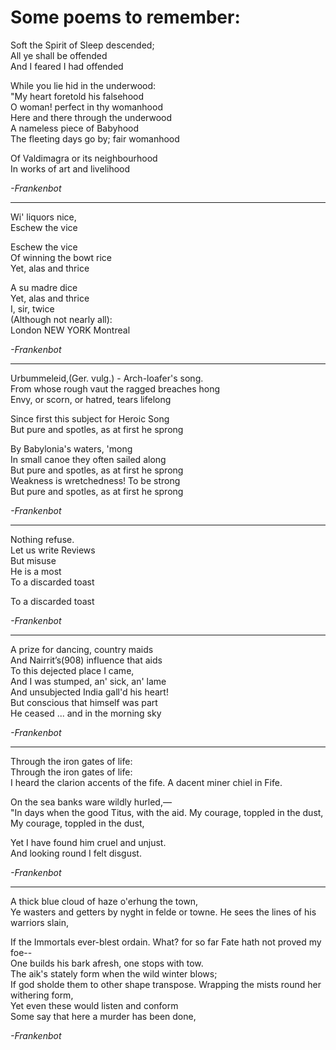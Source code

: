 # Some poems to remember: 

Soft the Spirit of Sleep descended;  
All ye shall be offended  
And I feared I had offended  


While you lie hid in the underwood:  
"My heart foretold his falsehood  
O woman! perfect in thy womanhood  
Here and there through the underwood  
A nameless piece of Babyhood  
The fleeting days go by; fair womanhood  


Of Valdimagra or its neighbourhood  
In works of art and livelihood  

*-Frankenbot*

***

Wi' liquors nice,  
Eschew the vice  

Eschew the vice  
Of winning the bowt rice  
Yet, alas and thrice  

A su madre dice  
Yet, alas and thrice  
I, sir, twice  
(Although not nearly all):  
London  NEW YORK  Montreal  

*-Frankenbot*

***

Urbummeleid,(Ger. vulg.) - Arch-loafer's song.  
From whose rough vaut the ragged breaches hong  
Envy, or scorn, or hatred, tears lifelong  


Since first this subject for Heroic Song  
But pure and spotles, as at first he sprong  


By Babylonia's waters, 'mong  
In small canoe they often sailed along  
But pure and spotles, as at first he sprong  
Weakness is wretchedness!  To be strong  
But pure and spotles, as at first he sprong  

*-Frankenbot*

***

Nothing refuse.  
Let us write Reviews  
But misuse  
He is a most  
To a discarded toast  


To a discarded toast

*-Frankenbot*  

***

A prize for dancing, country maids  
And Nairrit’s(908) influence that aids  
To this dejected place I came,  
And I was stumped, an' sick, an' lame  
And unsubjected India gall'd his heart!  
But conscious that himself was part  
He ceased ... and in the morning sky  

*-Frankenbot*  

***

Through the iron gates of life:  
Through the iron gates of life:  
I heard the clarion accents of the fife. 
A dacent miner chiel in Fife. 


On the sea banks ware wildly hurled,—  
"In days when the good Titus, with the aid. 
My courage, toppled in the dust,  
My courage, toppled in the dust,  


Yet I have found him cruel and unjust.   
And looking round I felt disgust.  

*-Frankenbot*  

***

A thick blue cloud of haze o'erhung the town,  
Ye wasters and getters by nyght in felde or towne. 
He sees the lines of his warriors slain,  


If the Immortals ever-blest ordain. 
What? for so far Fate hath not proved my foe--  
One builds his bark afresh, one stops with tow.    
The aik's stately form when the wild winter blows;  
If god sholde them to other shape transpose. 
Wrapping the mists round her withering form,  
Yet even these would listen and conform   
Some say that here a murder has been done,  

*-Frankenbot* 
